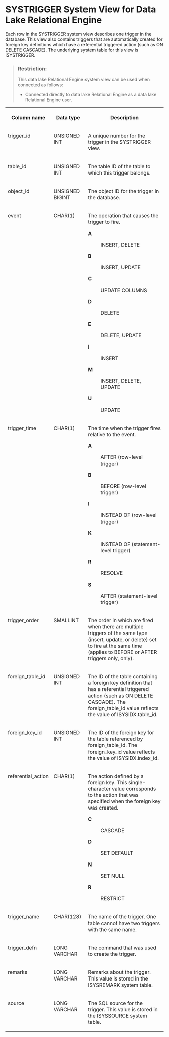 <!-- loio3bead2516c5f1014980c8a7f234ac01d -->

# SYSTRIGGER System View for Data Lake Relational Engine

Each row in the SYSTRIGGER system view describes one trigger in the database. This view also contains triggers that are automatically created for foreign key definitions which have a referential triggered action \(such as ON DELETE CASCADE\). The underlying system table for this view is ISYSTRIGGER.



> ### Restriction:  
> This data lake Relational Engine system view can be used when connected as follows:
> 
> -   Connected directly to data lake Relational Engine as a data lake Relational Engine user.




<table>
<tr>
<th valign="top">

Column name



</th>
<th valign="top">

Data type



</th>
<th valign="top">

Description



</th>
</tr>
<tr>
<td valign="top">

trigger\_id



</td>
<td valign="top">

UNSIGNED INT



</td>
<td valign="top">

A unique number for the trigger in the SYSTRIGGER view.



</td>
</tr>
<tr>
<td valign="top">

table\_id



</td>
<td valign="top">

UNSIGNED INT



</td>
<td valign="top">

The table ID of the table to which this trigger belongs.



</td>
</tr>
<tr>
<td valign="top">

object\_id



</td>
<td valign="top">

UNSIGNED BIGINT



</td>
<td valign="top">

The object ID for the trigger in the database.



</td>
</tr>
<tr>
<td valign="top">

event



</td>
<td valign="top">

CHAR\(1\)



</td>
<td valign="top">

The operation that causes the trigger to fire.


<dl>
<dt><b>

A

</b></dt>
<dd>

INSERT, DELETE



</dd><dt><b>

B

</b></dt>
<dd>

INSERT, UPDATE



</dd><dt><b>

C

</b></dt>
<dd>

UPDATE COLUMNS



</dd><dt><b>

D

</b></dt>
<dd>

DELETE



</dd><dt><b>

E

</b></dt>
<dd>

DELETE, UPDATE



</dd><dt><b>

I

</b></dt>
<dd>

INSERT



</dd><dt><b>

M

</b></dt>
<dd>

INSERT, DELETE, UPDATE



</dd><dt><b>

U

</b></dt>
<dd>

UPDATE



</dd>
</dl>



</td>
</tr>
<tr>
<td valign="top">

trigger\_time



</td>
<td valign="top">

CHAR\(1\)



</td>
<td valign="top">

The time when the trigger fires relative to the event.


<dl>
<dt><b>

A

</b></dt>
<dd>

AFTER \(row-level trigger\)



</dd><dt><b>

B

</b></dt>
<dd>

BEFORE \(row-level trigger\)



</dd><dt><b>

I

</b></dt>
<dd>

INSTEAD OF \(row-level trigger\)



</dd><dt><b>

K

</b></dt>
<dd>

INSTEAD OF \(statement-level trigger\)



</dd><dt><b>

R

</b></dt>
<dd>

RESOLVE



</dd><dt><b>

S

</b></dt>
<dd>

AFTER \(statement-level trigger\)



</dd>
</dl>



</td>
</tr>
<tr>
<td valign="top">

trigger\_order



</td>
<td valign="top">

SMALLINT



</td>
<td valign="top">

The order in which are fired when there are multiple triggers of the same type \(insert, update, or delete\) set to fire at the same time \(applies to BEFORE or AFTER triggers only, only\).



</td>
</tr>
<tr>
<td valign="top">

foreign\_table\_id



</td>
<td valign="top">

UNSIGNED INT



</td>
<td valign="top">

The ID of the table containing a foreign key definition that has a referential triggered action \(such as ON DELETE CASCADE\). The foreign\_table\_id value reflects the value of ISYSIDX.table\_id.



</td>
</tr>
<tr>
<td valign="top">

foreign\_key\_id



</td>
<td valign="top">

UNSIGNED INT



</td>
<td valign="top">

The ID of the foreign key for the table referenced by foreign\_table\_id. The foreign\_key\_id value reflects the value of ISYSIDX.index\_id.



</td>
</tr>
<tr>
<td valign="top">

referential\_action



</td>
<td valign="top">

CHAR\(1\)



</td>
<td valign="top">

The action defined by a foreign key. This single-character value corresponds to the action that was specified when the foreign key was created.


<dl>
<dt><b>

C

</b></dt>
<dd>

CASCADE



</dd><dt><b>

D

</b></dt>
<dd>

SET DEFAULT



</dd><dt><b>

N

</b></dt>
<dd>

SET NULL



</dd><dt><b>

R

</b></dt>
<dd>

RESTRICT



</dd>
</dl>



</td>
</tr>
<tr>
<td valign="top">

trigger\_name



</td>
<td valign="top">

CHAR\(128\)



</td>
<td valign="top">

The name of the trigger. One table cannot have two triggers with the same name.



</td>
</tr>
<tr>
<td valign="top">

trigger\_defn



</td>
<td valign="top">

LONG VARCHAR



</td>
<td valign="top">

The command that was used to create the trigger.



</td>
</tr>
<tr>
<td valign="top">

remarks



</td>
<td valign="top">

LONG VARCHAR



</td>
<td valign="top">

Remarks about the trigger. This value is stored in the ISYSREMARK system table.



</td>
</tr>
<tr>
<td valign="top">

source



</td>
<td valign="top">

LONG VARCHAR



</td>
<td valign="top">

The SQL source for the trigger. This value is stored in the ISYSSOURCE system table.



</td>
</tr>
</table>

